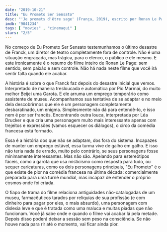 ```yaml
---
date: "2019-10-21"
title: "Eu Prometo Ser Sensato"
desc: "'Je promets d'être sage' (França, 2019), escrito por Ronan Le Page, dirigido por Ronan Le Page, com Pio Marmaï, Léa Drucker e Mélodie Richard. Escrito para o CinemAqui na cobertura da #mostrasp."
imdb: "9041234"
tags: [ "movies" , "cinemaqui" ]
stars: "2/5"
---
```

No começo de Eu Prometo Ser Sensato testemunhamos o último desastre de Franck, um diretor de teatro completamente fora de controle. Não é uma situação engraçada, mas trágica, para o elenco, o público e ele mesmo. E este ironicamente é o resumo do filme inteiro de Ronan Le Page: sem sentido, sem paixão e sem controle. Não há nada neste filme que você irá sentir falta quando ele acabar.

A história é sobre o que Franck faz depois do desastre inicial que vemos. Interpretado de maneira tresloucada e automática por Pio Marmaï, do muito melhor Beijei uma Garota. E ele arruma um emprego temporário como assistente de museu. Acompanhamos sua tentativa de se adaptar e no meio dela descobrirmos que ele é um personagem completamente desbaratinado, um enigma. Simplesmente não dá para entendê-lo, e isso nem é por ser francês. Encontrando outra louca, interpretada por Léa Drucker e que cria uma personagem muito mais interessante apenas com trejeitos e expressões (vamos esquecer os diálogos), o circo da comédia francesa está formado.

Essa é a história dos que não se adaptam, dos fora do sistema. Incapazes de manter um emprego estável, essa turma vive de galho em galho. E isso não teria nada de errado, muito pelo contrário, se seus personagens fosse minimamente interessantes. Mas não são. Apelando para estereótipos fáceis, como a garota que usa misticismo como resposta para tudo, ou sequer caricaturas, como os dois personagens principais, "Eu Prometo" é o que existe de pior na comédia francesa na última década: comercialmente preparada para uma turnê mundial, mas incapaz de entender o próprio cosmos onde foi criada.

O fiapo de trama do filme relaciona antiguidades não-catalogadas de um museu, farmacêuticos tarados por relíquias de sua profissão (e com dinheiro para pagar por eles, o mais absurdo), uma personagem com dislexia leve e que é tratada como uma maluca e muitas piadas que não funcionam. Você já sabe onde e quando o filme vai acabar lá pela metade. Depois disso poderá deixar a sessão sem peso na consciência. Se não houve nada para rir até o momento, vai ficar ainda pior.
